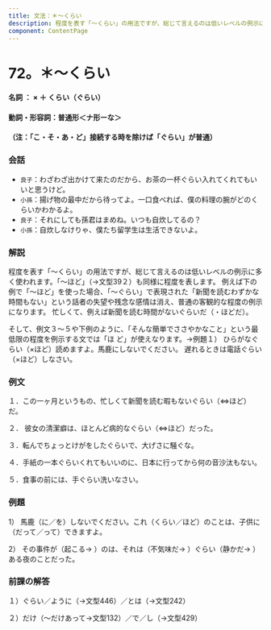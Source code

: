 ```yaml
---
title: 文法：＊～くらい
description: 程度を表す「～くらい」の用法ですが、総じて言えるのは低いレベルの例示に多く使われます。「～ほど」（→文型39２）も同様に程度を表します。 例えば下の例で「～ほど」を使った場合、「～ぐらい」で表現された「新聞を読むわずかな時間もない」という話者の失望や残念な感情は消え、普通の客観的な程度の例示になります。 忙しくて、例えば新聞を読む時間がないぐらいだ（・ほどだ）。
component: ContentPage
---
```



# 72。＊～くらい
#### 名詞 ： × ＋ くらい（ぐらい）
#### 動詞・形容詞：普通形＜ナ形ーな＞
#### （注：「こ・そ・あ・ど」接続する時を除けば「ぐらい」が普通）
### 会話
- `良子`：わざわざ出かけて来たのだから、お茶の一杯ぐらい入れてくれてもいいと思うけど。
- `小孫`：揚げ物の最中だから待ってよ。一口食べれば、僕の料理の腕がどのくらいかわかるよ。
- `良子`：それにしても孫君はまめね。いつも自炊してるの？
- `小孫`：自炊しなけりゃ、僕たち留学生は生活できないよ。
### 解説
程度を表す「～くらい」の用法ですが、総じて言えるのは低いレベルの例示に多く使われます。「～ほど」（→文型39２）も同様に程度を表します。 例えば下の例で「～ほど」を使った場合、「～ぐらい」で表現された「新聞を読むわずかな時間もない」という話者の失望や残念な感情は消え、普通の客観的な程度の例示になります。 忙しくて、例えば新聞を読む時間がないぐらいだ（・ほどだ）。

そして、例文３～５や下例のように、「そんな簡単でささやかなこと」という最低限の程度を例示する文では「ほ ど」が使えなります。→例題１）
ひらがなぐらい（×ほど）読めますよ。馬鹿にしないでください。 遅れるときは電話ぐらい（×ほど）しなさい。
### 例文
１．この一ヶ月というもの、忙しくて新聞を読む暇もないぐらい（⇔ほど）だ。

２． 彼女の清潔癖は、ほとんど病的なぐらい（⇔ほど）だった。

３．転んでちょっとけがをしたぐらいで、大げさに騒ぐな。

４．手紙の一本ぐらいくれてもいいのに、日本に行ってから何の音沙汰もない。

５．食事の前には、手ぐらい洗いなさい。
### 例題
1） 馬鹿（に／を）しないでください。これ（くらい／ほど）のことは、子供に（だって／って）できますよ。

2） その事件が（起こる→ ）のは、それは（不気味だ→ ）ぐらい（静かだ→ ）ある夜のことだった。
### 前課の解答
１）ぐらい／ように（→文型446）／とは（→文型242）

２）だけ（～だけあって→文型132）／で／し（→文型429）
